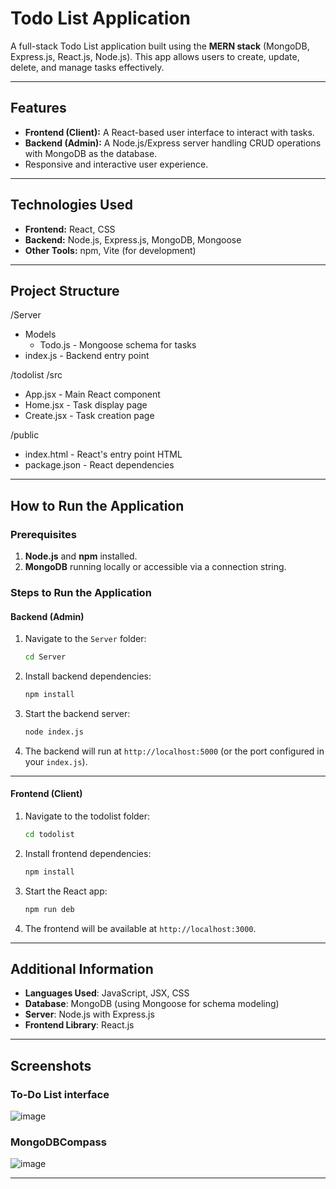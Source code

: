 # Todo List Application

A full-stack Todo List application built using the **MERN stack** (MongoDB, Express.js, React.js, Node.js). This app allows users to create, update, delete, and manage tasks effectively.

---

## Features
- **Frontend (Client):** A React-based user interface to interact with tasks.
- **Backend (Admin):** A Node.js/Express server handling CRUD operations with MongoDB as the database.
- Responsive and interactive user experience.

---

## Technologies Used
- **Frontend:** React, CSS
- **Backend:** Node.js, Express.js, MongoDB, Mongoose
- **Other Tools:** npm, Vite (for development)

---

## Project Structure
/Server 
- Models
   - Todo.js - Mongoose schema for tasks
- index.js - Backend entry point

/todolist /src 
- App.jsx - Main React component
- Home.jsx - Task display page
- Create.jsx - Task creation page

/public 
   - index.html - React's entry point HTML
- package.json - React dependencies

---

## How to Run the Application

### Prerequisites
1. **Node.js** and **npm** installed.
2. **MongoDB** running locally or accessible via a connection string.

### Steps to Run the Application

#### Backend (Admin)
1. Navigate to the `Server` folder:
   ```bash
   cd Server
2. Install backend dependencies:
   ```bash
   npm install
3. Start the backend server:
   ```bash
   node index.js
4. The backend will run at `http://localhost:5000` (or the port configured in your `index.js`).

---

#### Frontend (Client)

1. Navigate to the todolist folder:
   ```bash
   cd todolist
2. Install frontend dependencies:
   ```bash
   npm install
3. Start the React app:
   ```bash
   npm run deb
4. The frontend will be available at `http://localhost:3000`.

---

## Additional Information

- **Languages Used**: JavaScript, JSX, CSS
- **Database**: MongoDB (using Mongoose for schema modeling)
- **Server**: Node.js with Express.js
- **Frontend Library**: React.js

---

## Screenshots

### To-Do List interface

![image](https://github.com/user-attachments/assets/af0a2bd1-2f23-4b68-b76e-d9b8a258de4c)


### MongoDBCompass

![image](https://github.com/user-attachments/assets/ac8c5459-7c6a-43ec-8146-ea06ae38d469)

---
